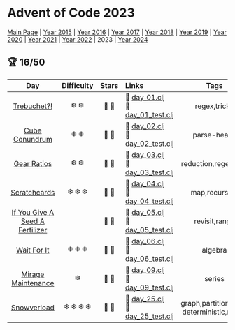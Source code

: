 # Advent of Code 2023

[Main Page](https://adventofcode.com/2023) | [Year 2015](/src/aoclj/year_2015/) | [Year 2016](/src/aoclj/year_2016/) | [Year 2017](/src/aoclj/year_2017/) | [Year 2018](/src/aoclj/year_2018/) | [Year 2019](/src/aoclj/year_2019/) | [Year 2020](/src/aoclj/year_2020/) | [Year 2021](/src/aoclj/year_2021/) | [Year 2022](/src/aoclj/year_2022/) | 2023 | [Year 2024](/src/aoclj/year_2024/)

## :trophy: 16/50

| Day | Difficulty | Stars | Links | Tags |
|:---: | :---: | :---: | :--- | :----: |
[Trebuchet?!](http://www.adventofcode.com/2023/day/1)|:snowflake: :snowflake:|:star2: :star2:|:small_orange_diamond: [day_01.clj](/src/aoclj/year_2023/day_01.clj) <br /> :small_orange_diamond: [day_01_test.clj](/test/aoclj/year_2023/day_01_test.clj)|regex,tricky
[Cube Conundrum](http://www.adventofcode.com/2023/day/2)|:snowflake: :snowflake:|:star2: :star2:|:small_orange_diamond: [day_02.clj](/src/aoclj/year_2023/day_02.clj) <br /> :small_orange_diamond: [day_02_test.clj](/test/aoclj/year_2023/day_02_test.clj)|parse-heavy
[Gear Ratios](http://www.adventofcode.com/2023/day/3)|:snowflake: :snowflake:|:star2: :star2:|:small_orange_diamond: [day_03.clj](/src/aoclj/year_2023/day_03.clj) <br /> :small_orange_diamond: [day_03_test.clj](/test/aoclj/year_2023/day_03_test.clj)|reduction,regex,grid
[Scratchcards](http://www.adventofcode.com/2023/day/4)|:snowflake: :snowflake: :snowflake:|:star2: :star2:|:small_orange_diamond: [day_04.clj](/src/aoclj/year_2023/day_04.clj) <br /> :small_orange_diamond: [day_04_test.clj](/test/aoclj/year_2023/day_04_test.clj)|map,recursion
[If You Give A Seed A Fertilizer](http://www.adventofcode.com/2023/day/5)||:star2: :star2:|:small_orange_diamond: [day_05.clj](/src/aoclj/year_2023/day_05.clj) <br /> :small_orange_diamond: [day_05_test.clj](/test/aoclj/year_2023/day_05_test.clj)|revisit,range
[Wait For It](http://www.adventofcode.com/2023/day/6)|:snowflake: :snowflake: :snowflake:|:star2: :star2:|:small_orange_diamond: [day_06.clj](/src/aoclj/year_2023/day_06.clj) <br /> :small_orange_diamond: [day_06_test.clj](/test/aoclj/year_2023/day_06_test.clj)|algebra
[Mirage Maintenance](http://www.adventofcode.com/2023/day/9)|:snowflake:|:star2: :star2:|:small_orange_diamond: [day_09.clj](/src/aoclj/year_2023/day_09.clj) <br /> :small_orange_diamond: [day_09_test.clj](/test/aoclj/year_2023/day_09_test.clj)|series
[Snowverload](http://www.adventofcode.com/2023/day/25)|:snowflake: :snowflake: :snowflake: :snowflake:|:star2: :star2:|:small_orange_diamond: [day_25.clj](/src/aoclj/year_2023/day_25.clj) <br /> :small_orange_diamond: [day_25_test.clj](/test/aoclj/year_2023/day_25_test.clj)|graph,partition,non-deterministic,revisit
